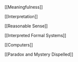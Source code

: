 [[Meaningfulness]]

[[Interpretation]]

[[Reasonable Sense]]

[[Interpreted Formal Systems]]

[[Computers]]

[[Paradox and Mystery Dispelled]]